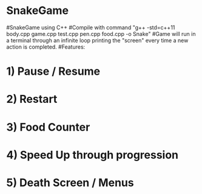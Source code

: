 # SnakeGame
#SnakeGame using C++
#Compile with command "g++ -std=c++11 body.cpp game.cpp test.cpp pen.cpp food.cpp -o Snake"
#Game will run in a terminal through an infinite loop printing the "screen" every time a new action
is completed. 
#Features:
 # 1) Pause / Resume
#  2) Restart
#  3) Food Counter
#  4) Speed Up through progression
#  5) Death Screen / Menus 
